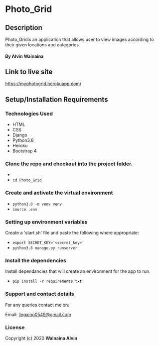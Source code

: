 # Photo_Grid

## Description

Photo_Gridis an application that allows user to view images according to their given locations and categories 


#### By **Alvin Wainaina**

## Link to live site
https://myphotogrid.herokuapp.com/

## Setup/Installation Requirements

### Technologies Used

- HTML
- CSS
- Django
- Python3.8
- Heroku
- Bootstrap 4

### Clone the repo and checkout into the project folder.

-  
- `cd Photo_Grid`

### Create and activate the virtual environment

- `python3.8 -m venv venv`
- `source .env`

### Setting up environment variables

Create a 'start.sh' file and paste the following where appropriate:

- `export SECRET_KEY='<secret_key>'`
- `python3.8 manage.py runserver`

### Install the dependencies

Install dependancies that will create an environment for the app to run.

- `pip install -r requirements.txt`


### Support and contact details
For any queries contact me on:


Email: lingxing0549@gmail.com


### License

Copyright (c) 2020 **Wainaina Alvin**